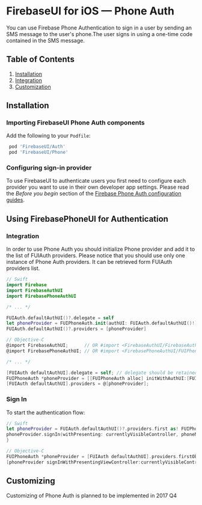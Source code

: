 # FirebaseUI for iOS — Phone Auth

You can use Firebase Phone Authentication to sign in a user by sending an SMS message to the user's phone.The user signs in using a one-time code contained in the SMS message.

## Table of Contents

1. [Installation](#installation)
1. [Integration](#using-firebasephoneui-for-authentication)
1. [Customization](#customizing)

## Installation
### Importing FirebaseUI Phone Auth components
Add the following to your `Podfile`:
```ruby
 pod 'FirebaseUI/Auth'
 pod 'FirebaseUI/Phone'
```

### Configuring sign-in provider
To use FirebaseUI to authenticate users you first need to configure each provider you want to use in
their own developer app settings. Please read the *Before you begin* section of the [Firebase
Phone Auth configuration guides](https://firebase.google.com/docs/auth/ios/phone-auth#before_you_begin).

## Using FirebasePhoneUI for Authentication

### Integration

In order to use Phone Auth you should initialize Phone provider and add it to the list of FUIAuth providers. Please notice that you should use only one instance of Phone Auth providers. It can be retrieved form FUIAuth providers list.

```swift
// Swift
import Firebase
import FirebaseAuthUI
import FirebasePhoneAuthUI

/* ... */

FUIAuth.defaultAuthUI()?.delegate = self
let phoneProvider = FUIPhoneAuth.init(authUI: FUIAuth.defaultAuthUI()!)
FUIAuth.defaultAuthUI()?.providers = [phoneProvider]
```

```objective-c
// Objective-C
@import FirebaseAuthUI;      // OR #import <FirebaseAuthUI/FirebaseAuthUI.h>
@import FirebasePhoneAuthUI; // OR #import <FirebasePhoneAuthUI/FUIPhoneAuth.h>

/* ... */

[FUIAuth defaultAuthUI].delegate = self; // delegate should be retained by you!
FUIPhoneAuth *phoneProvider = [[FUIPhoneAuth alloc] initWithAuthUI:[FUIAuth defaultAuthUI]];
[FUIAuth defaultAuthUI].providers = @[phoneProvider];
```

### Sign In

To start the authentication flow: 

```swift
// Swift
let phoneProvider = FUIAuth.defaultAuthUI()?.providers.first as! FUIPhoneAuth
phoneProvider.signIn(withPresenting: currentlyVisibleController, phoneNumber: nil)
}
```

```objective-c
// Objective-C
FUIPhoneAuth *phoneProvider = [FUIAuth defaultAuthUI].providers.firstObject;
[phoneProvider signInWithPresentingViewController:currentlyVisibleController phoneNumber:nil];
```

## Customizing
Customizing of Phone Auth is planned to be implemented in 2017 Q4